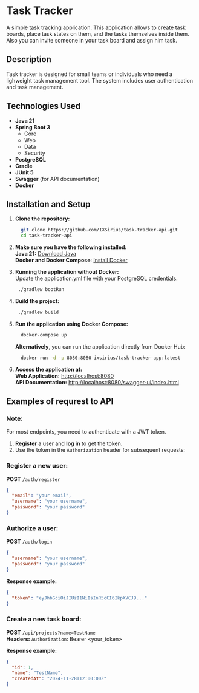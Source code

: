 # Task Tracker

A simple task tracking application. This application allows to create task boards, place task states on them, and the tasks themselves inside them. Also you can invite someone in your task board and assign him task.

## Description

Task tracker is designed for small teams or individuals who need a lighweight task management tool. The system includes user authentication and task management.

## Technologies Used

- **Java 21**
- **Spring Boot 3**
  - Core
  - Web
  - Data
  - Security
- **PostgreSQL**
- **Gradle**
- **JUnit 5**
- **Swagger** (for API documentation)
- **Docker**

## Installation and Setup

1. **Clone the repository:**
   ```bash
     git clone https://github.com/IXSirius/task-tracker-api.git
     cd task-tracker-api
   ````
   
2. **Make sure you have the following installed:**   
   **Java 21:** [Download Java](https://adoptium.net/temurin/releases/)   
   **Docker and Docker Compose**: [Install Docker](https://www.docker.com/get-started)

3. **Running the application without Docker:**    
   Update the application.yml file with your PostgreSQL credentials.
   ```bash
    ./gradlew bootRun
   ````

4. **Build the project:**
   ```bash
    ./gradlew build
   ````

5. **Run the application using Docker Compose:**
   ````bash
     docker-compose up
   ````

   **Alternatively**, you can run the application directly from Docker Hub:
   ```bash
     docker run -d -p 8080:8080 ixsirius/task-tracker-app:latest

6. **Access the application at:**  
   **Web Application:** [http://localhost:8080](http://localhost:8080)  
   **API Documentation:** [http://localhost:8080/swagger-ui/index.html](http://localhost:8080/swagger-ui.html)

## Examples of requrest to API

### Note:
For most endpoints, you need to authenticate with a JWT token.  
1. **Register** a user and **log in** to get the token.
2. Use the token in the `Authorization` header for subsequent requests:
   
### Register a new user:
**POST** `/auth/register`
```json
{
  "email": "your email",
  "username": "your username",
  "password": "your password"
}
```

### Authorize a user:
**POST** `/auth/login`
```json
{
  "username": "your username",
  "password": "your password"
}
````

**Response example:**
```json
{
  "token": "eyJhbGciOiJIUzI1NiIsInR5cCI6IkpXVCJ9..."
}
```

### Create a new task board:
**POST** `/api/projects?name=TestName`  
**Headers:** `Authorization`: Bearer <your_token>

**Response example:**
```json
{
  "id": 1,
  "name": "TestName",
  "createdAt": "2024-11-28T12:00:00Z"
}
```



